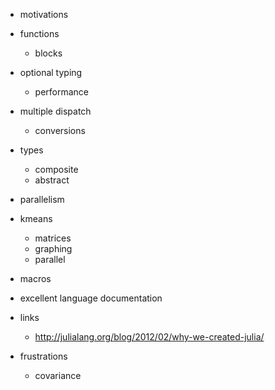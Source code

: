 - motivations
- functions
  - blocks
- optional typing
  - performance
- multiple dispatch
  - conversions
- types
  - composite
  - abstract
- parallelism
- kmeans
  - matrices
  - graphing
  - parallel
- macros

- excellent language documentation
- links
  - http://julialang.org/blog/2012/02/why-we-created-julia/

- frustrations
  - covariance
  
